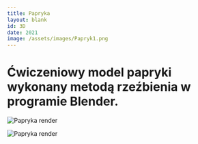 ```yaml
---
title: Papryka
layout: blank
id: 3D
date: 2021
image: /assets/images/Papryk1.png
---
```


# Ćwiczeniowy model papryki wykonany metodą rzeźbienia w programie Blender.
![Papryka render]({{site.url}}/assets/images/Papryk1.png)

![Papryka render]({{site.url}}/assets/images/Papryk2.png)

